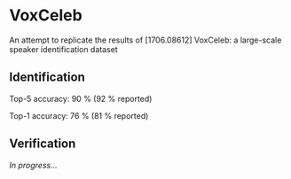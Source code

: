 # VoxCeleb
An attempt to replicate the results of [1706.08612] VoxCeleb: a large-scale speaker identification dataset

## Identification
Top-5 accuracy: 90 % (92 % reported)

Top-1 accuracy: 76 % (81 % reported)

## Verification 
_In progress..._
